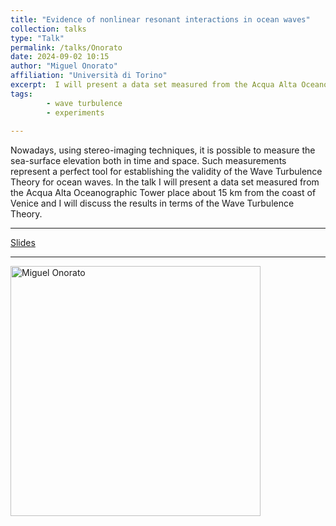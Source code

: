 ```yaml
---
title: "Evidence of nonlinear resonant interactions in ocean waves"
collection: talks
type: "Talk"
permalink: /talks/Onorato
date: 2024-09-02 10:15
author: "Miguel Onorato" 
affiliation: "Università di Torino"
excerpt:  I will present a data set measured from the Acqua Alta Oceanographic Tower place about 15 km from the coast of Venice. 
tags: 
        - wave turbulence
        - experiments
 
---
```


Nowadays, using stereo-imaging techniques, it is possible to measure the sea-surface elevation both in time and space. Such measurements represent a perfect tool for establishing the validity of the Wave Turbulence Theory for ocean waves. In the talk I will present a data set measured from the Acqua Alta Oceanographic Tower place about 15 km from the coast of Venice and I will discuss the results in terms of the Wave Turbulence Theory.

---

[Slides]({{site.baseurl}}/files/Onorato_Presentation.pdf)

---

<img src="{{ site.baseurl }}/images/pic_Onorato.jpeg" alt="Miguel Onorato" style="height: 400px" > 

